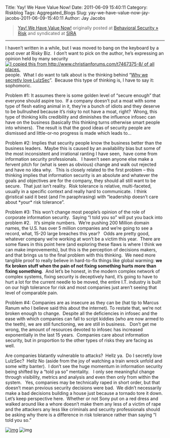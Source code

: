 Title: Yay! We Have Value Now!
Date: 2011-06-09 15:40:11
Category: Riskblog
Tags: Aggregated_Blogs
Slug: yay-we-have-value-now-jay-jacobs-2011-06-09-15:40:11
Author: Jay Jacobs

>[Yay! We Have Value Now!](https://beechplane.wordpress.com/2011/06/09/yay-we-have-value/) originally posted at [Behavioral Security » Risk](https://beechplane.wordpress.com) and syndicated at [SIRA](http://societyinforisk.org)
***
I haven’t written in a while, but I was moved to bang on the keyboard by a post over at Risky Biz.  I don’t want to pick on the author, he’s expressing an opinion held by many security [![I copied this from http://www.christianforums.com/t7467375-8/ of all places.](https://beechplane.files.wordpress.com/2011/06/image_thumb.png?w=244&h=160)](https://beechplane.files.wordpress.com/2011/06/image.png)people.  What I do want to talk about is the thinking behind “[Why we secretly love LulzSec](http://risky.biz/lulzsec)”.  Because this type of thinking is, I have to say it: sophomoric. 

Problem \#1: It assumes there is some golden level of “secure enough” that everyone should aspire too.  If a company doesn’t put a moat with some type of flesh eating animal in it, they’re a bunch of idiots and they deserve to be bullrushed because it’s risky to not have a moat, right?  Wrong, this type of thinking kills credibility and diminishes the influence infosec can have on the business (basically this thinking turns otherwise smart people into whiners).  The result is that the good ideas of security people are dismissed and little-or-no progress is made which leads to…

Problem \#2: Implies that security people know the business better than the business leaders.  Maybe this is caused by an availability bias but some of the most inconsistent and irrational ranting I have seen,  have come from information security professionals.   I haven’t seen anyone else make a fervent pitch for (what is seen as obvious) change and walk out rejected and have no idea why.   This is closely related to the first problem – this thinking implies that information security is an absolute and whatever the goals and objectives are for the company, they should all still want to be secure.  That just isn’t reality.  Risk tolerance is relative, multi-faceted, usually in a specific context and really hard to communicate.  I think @ristical said it best (and I’m paraphrasing) with “leadership doesn’t care about \*your\* risk tolerance”.

Problem \#3: This won’t change most people’s opinion of the role of corporate information security.  Saying “I told you so” will put you back into problem \#2.   It’s simple numbers.  We’re pushing 200 Million domain names, the U.S. has over 5 million companies and we’re going to see a record, what, 15-20 large breaches this year?   Odds are pretty good, whatever company we’re working at won’t be a victim this year.  There are some flaws in this point here (and exploring these flaws is where I think we can make improvements), but this is the perception of decisions makers, and that brings us to the final problem with this thinking.  We need more tangible proof to really believe in hard-to-fix things like global warming: **we fix broken stuff when the pain of not fixing something hurts more than fixing something**.  And let’s be honest, in the modern complex network of complex systems, fixing security is deceptively hard, it’s going to have to hurt a lot for the current needle to be moved, the entire I.T. industry is built on our high tolerance for risk and most companies just aren’t seeing that level of comparable pain.

Problem \#4: Companies are as insecure as they can be (hat tip to Marcus Ranum who I believe said this about the internet). To restate that, we’re not broken enough to change.  Despite all the deficiencies in infosec and the ease with which companies can fall to script kiddies (who are now armed to the teeth), we are still functioning, we are still in business.   Don’t get me wrong, the amount of resources devoted to infosec has increased exponentially in the last 15 years.  Companies care about information security, but in proportion to the other types of risks they are facing as well. 

Are companies blatantly vulnerable to attacks?  Hellz ya.  Do I secretly love LulzSec?  Hellz No (aside from the joy of watching a train wreck unfold and some witty banter).  I don’t see the huge momentum in information security being shifted by a “told ya so” mentality.   I only see meaningful change through visibility, metrics and analysis and even then only from within the system.   Yes, companies may be technically raped in short order, but that doesn’t mean previous security decisions were bad.  We didn’t necessarily make a bad decisions building a house just because a tornado tore it down.  Let’s keep perspective here.  Whether or not Sony put on a red dress and walked around like a whore doesn’t make them any less of a victim of rape and the attackers any less like criminals and security professionals should be asking why there is a difference in risk tolerance rather than saying “I told you so.”

[![img](/images/blank.png)](#) ![img](https://pixel.wp.com/b.gif?host=beechplane.wordpress.com&blog=13708129&post=77&subd=beechplane&ref=&feed=1)


